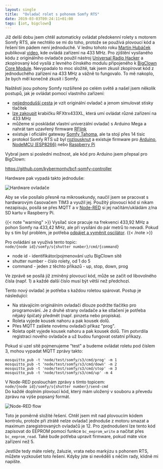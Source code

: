 ```yaml
---
layout: single
title:  "Ovladač rolet s pohonem Somfy RTS"
date: 2019-03-03T09:24:11+01:00
tags: [iot, bigclown]
---
```

Již delší dobu jsem chtěl automaticky ovládat předokenní rolety s motorem Somfy
RTS, ale nechtělo se mi do toho, protože se používá plovoucí kód a řešení tím
pádem není jednoduché. V lednu tohoto roku [Martin Hubáček](https://twitter.com/hubmartin)
publikoval [video](https://www.youtube.com/watch?v=sbqMqb6FVMY), kde ovládá zařízení na 433 MHz.
Pro zjištění vysílaného kódu z originálního ovladače použil nástroj
[Universal Radio Hacker](https://github.com/jopohl/urh) a zkopírovaný kód
vysílá z levného čínského modulu připojeného k
[BigClown Core Module](https://shop.bigclown.com/core-module/). Nevypadalo to moc složitě, tak jsem
zkusil zkopírovat kód z jednoduchého zařízení na 433 MHz a vážně to fungovalo.
To mě nakoplo, že bych měl konečně zkusit i Somfy.

Naštěstí jsou pohony Somfy rozšířené po celém světě a našel jsem několik postupů,
jak je ovládat pomocí vlastního zařízení:

- [nejjednodušší cesta](http://somfy-domotica.blogspot.com/2014/03/wiring-somfy-telis-4.html)
  je vzít originální ovladač a jenom simulovat stisky tlačítek
- [lze zakoupit](http://www.rfxcom.com/epages/78165469.sf/en_GB/?ObjectPath=/Shops/78165469/Products/18103)
  krabičku RFXtrx433XL, která umí ovládat různé zařízení na 433 MHz
- můžeme si poskládat vlastní univerzální ovladač s Arduino Mega a nahrát tam
  uzavřený firmware [RFlink](http://www.rflink.nl/blog2/)
- existuje i oficiální gateway [Somfy Tahoma](https://www.somfy.cz/produkty/automatizace-domacnosti/tahoma),
  ale ta stojí přes 14 tisíc
- protokol Somfy RTS už byl [rozlousknut](https://pushstack.wordpress.com/somfy-rts-protocol/)
  a existuje firmware pro [Arduino](https://github.com/Nickduino/Somfy_Remote),
  [NodeMCU (ESP8266)](https://nodemcu.readthedocs.io/en/master/en/modules/somfy/)
  nebo [Raspberry Pi](https://github.com/Nickduino/Pi-Somfy)

Vybral jsem si poslední možnost, ale kód pro Arduino jsem přepsal pro BigClown:

https://github.com/kybermonty/bcf-somfy-controller

Hardware pak vypadá takto jednoduše:

![Hardware ovladače](/img/ovladac-somfy-hw.jpg)

Aby se vše posílalo přesně na mikrosekundy, naučil jsem se pracovat s hardwarovým
časovačem TIM3 a využil jej. Použitý plovoucí kód si nikam nezapisuju, posílá se
přes MQTT a v [Node-RED](https://nodered.org/) si jej načítám/ukládám z/na SD
kartu v Raspberry Pi.

{{< note "warning" >}}
Vysílač sice pracuje na frekvenci 433,92 MHz a pohon
Somfy na 433,42 MHz, ale při vysílání do pár metrů to nevadí. Pokud by s tím byl
problém, je potřeba [odpájet a vyměnit oscilátor](https://github.com/Nickduino/Pi-Somfy/blob/master/README.md).
{{< /note >}}

Pro ovládání se využívá tento topic:  
`node/{node id}/somfy/s{shutter number}/cmd/{command}`

- node id - identifikátor/pojmenování uzlu BigClown sítě
- shutter number - číslo rolety, od 1 do 5
- command - jeden z těchto příkazů - up, stop, down, prog

Ve zprávě se posílá již zmíněný plovoucí kód, může se začít od libovolného čísla (např. 1) a každé další číslo musí být větší než předchozí.

Tento nový ovladač je potřeba s každou roletou spárovat. Postup je následující:

- Na stávajícím originálním ovladači dlouze podržte tlačítko pro programování.
  Je z druhé strany ovladače a ke stlačení je potřeba nějaký špičatý předmět
  (např. pinzeta nebo propiska).
- Roleta vyjede kousek nahoru a pak kousek dolů.
- Přes MQTT zašlete novému ovladači příkaz "prog".
- Roleta opět vyjede kousek nahoru a pak kousek dolů. Tím potvrdila registraci
  nového ovladače a už budou fungovat ostatní příkazy.

Pokud si uzel sítě pojmenujeme "test" a budeme ovládat roletu pod číslem 3, mohou
vypadat MQTT zprávy takto:

```
mosquitto_pub -t 'node/test/somfy/s3/cmd/prog' -m 1
mosquitto_pub -t 'node/test/somfy/s3/cmd/down' -m 2
mosquitto_pub -t 'node/test/somfy/s3/cmd/stop' -m 3
mosquitto_pub -t 'node/test/somfy/s3/cmd/up' -m 4
```

V Node-RED poslouchám zprávy s tímto topicem:  
`node/{node id}/somfy/s{shutter number}/send-cmd`  
Do každé doplním plovoucí kód, který mám uložený v souboru a převedu zprávu
na výše popsaný formát.

![Node-RED flow](/img/ovladac-somfy-nodered.png)

Toto je poměrně složité řešení. Chtěl jsem mít nad plovoucím kódem kontrolu,
protože při ztrátě nelze ovladač jednoduše z motoru smazat a maximum
zaregistrovaných ovladačů je 12. Pro zjednodušení lze tento kód zapisovat
do EEPROM pomocí funkce `bc_eeprom_write` a načítat přes `bc_eeprom_read`.
Také bude potřeba upravit firmware, pokud máte více zařízení než 5.

Jestliže tedy máte rolety, žaluzie, vrata nebo markýzu s pohonem RTS, můžete
vyzkoušet toto řešení. Kdyby jste si nevěděli s něčím rady, klidně mi napište.
